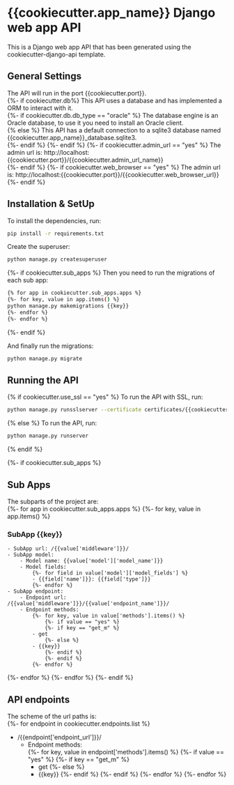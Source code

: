 # {{cookiecutter.app_name}} Django web app API <br>
This is a Django web app API that has been generated using the cookiecutter-django-api template. <br>
## General Settings
The API will run in the port {{cookiecutter.port}}. <br>
{%- if cookiecutter.db%}
This API uses a database and has implemented a ORM to interact with it. <br>
{%- if cookiecutter.db.db_type == "oracle" %}
The database engine is an Oracle database, to use it you need to install an Oracle client. <br>
{% else %}
This API has a default connection to a sqlite3 database named {{cookiecutter.app_name}}_database.sqlite3.<br>
{%- endif %}
{%- endif %}
{%- if cookiecutter.admin_url == "yes" %}
The admin url is: http://localhost:{{cookiecutter.port}}/{{cookiecutter.admin_url_name}} <br>
{%- endif %}
{%- if cookiecutter.web_browser == "yes" %}
The admin url is: http://localhost:{{cookiecutter.port}}/{{cookiecutter.web_browser_url}} <br>
{%- endif %}

## Installation & SetUp
To install the dependencies, run: <br>
```bash 
pip install -r requirements.txt 
```

Create the superuser: <br>
```bash
python manage.py createsuperuser 
```

{%- if cookiecutter.sub_apps %}
Then you need to run the migrations of each sub app: <br>
```bash
{% for app in cookiecutter.sub_apps.apps %}
{%- for key, value in app.items() %}
python manage.py makemigrations {{key}}
{%- endfor %}
{%- endfor %}
```
{%- endif %}

And finally run the migrations: <br>
```bash
python manage.py migrate
```

## Running the API <br>
{% if cookiecutter.use_ssl == "yes" %}
To run the API with SSL, run: <br>
```bash
python manage.py runsslserver --certificate certificates/{{cookiecutter.certs.cert_name}}.pem --key certificates/{{cookiecutter.certs.key_name}}.pem
```
{% else %}
To run the API, run: <br>
```bash 
python manage.py runserver
```
{% endif %}

{%- if cookiecutter.sub_apps %}
## Sub Apps
The subparts of the project are: <br>
{%- for app in cookiecutter.sub_apps.apps %}
{%- for key, value in app.items() %}
### SubApp {{key}}
	- SubApp url: /{{value['middleware']}}/
	- SubApp model:
		- Model name: {{value['model']['model_name']}}
		- Model fields:
			{%- for field in value['model']['model_fields'] %}
			- {{field['name']}}: {{field['type']}}
			{%- endfor %}	
	- SubApp endpoint:
		- Endpoint url: /{{value['middleware']}}/{{value['endpoint_name']}}/
		- Endpoint methods:
			{%- for key, value in value['methods'].items() %}
				{%- if value == "yes" %}
				{%- if key == "get_m" %}
			- get
				{%- else %}    
			- {{key}}
				{%- endif %}
				{%- endif %}
			{%- endfor %}
{%- endfor %}
{%- endfor %}
{%- endif %}

## API endpoints <br>
The scheme of the url paths is: <br>
{%- for endpoint in cookiecutter.endpoints.list %}
- /{{endpoint['endpoint_url']}}/
	- Endpoint methods:	 
		{%- for key, value in endpoint['methods'].items() %}
			{%- if value == "yes" %}
                {%- if key == "get_m" %}
        - get
                {%- else %}    
		- {{key}}
                {%- endif %}
			{%- endif %}
		{%- endfor %}
{%- endfor %}